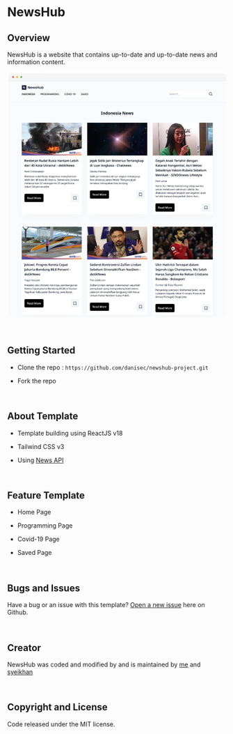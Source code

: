 # NewsHub

## Overview

NewsHub is a website that contains up-to-date and up-to-date news and information content.

![NewsHub](https://raw.githubusercontent.com/danisec/assets/main/images/newshub/newshub.png)

<br />

## Getting Started

- Clone the repo : `https://github.com/danisec/newshub-project.git`

- Fork the repo

<br />

## About Template

- Template building using ReactJS v18

- Tailwind CSS v3

- Using [News API](https://newsapi.org)

<br />

## Feature Template

- Home Page

- Programming Page

- Covid-19 Page

- Saved Page

<br />

## Bugs and Issues

Have a bug or an issue with this template? [Open a new issue](https://github.com/danisec/newshub-project/issues/new) here on Github.

<br />

## Creator

NewsHub was coded and modified by and is maintained by [me](https://github.com/danisec) and [syeikhan](https://github.com/syeikhanritzmy)

<br />

## Copyright and License

Code released under the MIT license.
